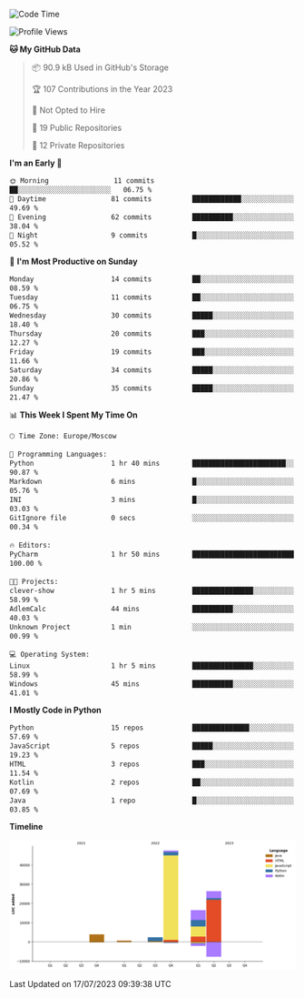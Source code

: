 <!--START_SECTION:waka-->
![Code Time](http://img.shields.io/badge/Code%20Time-111%20hrs%2058%20mins-blue)

![Profile Views](http://img.shields.io/badge/Profile%20Views-0-blue)

**🐱 My GitHub Data** 

> 📦 90.9 kB Used in GitHub's Storage 
 > 
> 🏆 107 Contributions in the Year 2023
 > 
> 🚫 Not Opted to Hire
 > 
> 📜 19 Public Repositories 
 > 
> 🔑 12 Private Repositories 
 > 
**I'm an Early 🐤** 

```text
🌞 Morning                11 commits          ██░░░░░░░░░░░░░░░░░░░░░░░   06.75 % 
🌆 Daytime                81 commits          ████████████░░░░░░░░░░░░░   49.69 % 
🌃 Evening                62 commits          ██████████░░░░░░░░░░░░░░░   38.04 % 
🌙 Night                  9 commits           █░░░░░░░░░░░░░░░░░░░░░░░░   05.52 % 
```
📅 **I'm Most Productive on Sunday** 

```text
Monday                   14 commits          ██░░░░░░░░░░░░░░░░░░░░░░░   08.59 % 
Tuesday                  11 commits          ██░░░░░░░░░░░░░░░░░░░░░░░   06.75 % 
Wednesday                30 commits          █████░░░░░░░░░░░░░░░░░░░░   18.40 % 
Thursday                 20 commits          ███░░░░░░░░░░░░░░░░░░░░░░   12.27 % 
Friday                   19 commits          ███░░░░░░░░░░░░░░░░░░░░░░   11.66 % 
Saturday                 34 commits          █████░░░░░░░░░░░░░░░░░░░░   20.86 % 
Sunday                   35 commits          █████░░░░░░░░░░░░░░░░░░░░   21.47 % 
```


📊 **This Week I Spent My Time On** 

```text
🕑︎ Time Zone: Europe/Moscow

💬 Programming Languages: 
Python                   1 hr 40 mins        ███████████████████████░░   90.87 % 
Markdown                 6 mins              █░░░░░░░░░░░░░░░░░░░░░░░░   05.76 % 
INI                      3 mins              █░░░░░░░░░░░░░░░░░░░░░░░░   03.03 % 
GitIgnore file           0 secs              ░░░░░░░░░░░░░░░░░░░░░░░░░   00.34 % 

🔥 Editors: 
PyCharm                  1 hr 50 mins        █████████████████████████   100.00 % 

🐱‍💻 Projects: 
clever-show              1 hr 5 mins         ███████████████░░░░░░░░░░   58.99 % 
AdlemCalc                44 mins             ██████████░░░░░░░░░░░░░░░   40.03 % 
Unknown Project          1 min               ░░░░░░░░░░░░░░░░░░░░░░░░░   00.99 % 

💻 Operating System: 
Linux                    1 hr 5 mins         ███████████████░░░░░░░░░░   58.99 % 
Windows                  45 mins             ██████████░░░░░░░░░░░░░░░   41.01 % 
```

**I Mostly Code in Python** 

```text
Python                   15 repos            ██████████████░░░░░░░░░░░   57.69 % 
JavaScript               5 repos             █████░░░░░░░░░░░░░░░░░░░░   19.23 % 
HTML                     3 repos             ███░░░░░░░░░░░░░░░░░░░░░░   11.54 % 
Kotlin                   2 repos             ██░░░░░░░░░░░░░░░░░░░░░░░   07.69 % 
Java                     1 repo              █░░░░░░░░░░░░░░░░░░░░░░░░   03.85 % 
```



**Timeline**

![Lines of Code chart](https://raw.githubusercontent.com/Adlemex/Adlemex/main/assets/bar_graph.png)


 Last Updated on 17/07/2023 09:39:38 UTC
<!--END_SECTION:waka-->
